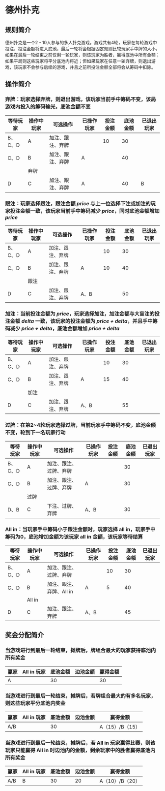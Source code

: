 # 德州扑克

## 规则简介

德州扑克是一个2 - 10人参与的多人扑克游戏，游戏共有4轮，玩家在每轮游戏中投注，投注金额将进入底池，最后一轮将会根据固定规则比较玩家手中牌的大小，如果在最后一轮结束之前仅剩一轮玩家，则该玩家为胜者，赢得底池中所有金额；如果平局则这些玩家将平分底池内将近；但如果玩家在任意一轮弃牌，则退出游戏，该玩家不会参与后续的游戏，并且之前所投注金额全部将会从筹码中扣除。

## 操作简介

### 弃牌：玩家选择弃牌，则退出游戏，该玩家当前手中筹码不变，该局游戏内投入的筹码输光，底池金额不变

| 等待玩家 | 操作中玩家 | 可选操作         | 已操作玩家 | 投注金额 | 底池金额 | 已退出玩家 |
| -------- | ---------- | ---------------- | ---------- | -------- | -------- | ---------- |
| B、C、D  | A          | 加注、跟注、弃牌 |            | 10       | 30       |            |
| C、D     | B          | 加注、跟注、弃牌 | A          |          | 40       |            |
|          | 弃牌       |                  |            |          |          |            |
| D        | C          | 加注、跟注、弃牌 | A          |          | 40       | B          |

### 跟注：玩家选择跟注，跟注金额 *price* 与上一位选择下注或加注的玩家投注金额一致，该玩家当前手中筹码减少 *price*，同时底池金额增加 *price*

| 等待玩家 | 操作中玩家 | 可选操作         | 已操作玩家 | 投注金额 | 底池金额 | 已退出玩家 |
| -------- | ---------- | ---------------- | ---------- | -------- | -------- | ---------- |
| B、C、D  | A          | 加注、跟注、弃牌 |            | 10       | 30       |            |
| C、D     | B          | 加注、跟注、弃牌 | A          | 10       | 40       |            |
|          | 跟注       |                  |            |          |          |            |
| D        | C          | 加注、跟注、弃牌 | A、B       |          | 50       |            |

### 加注：当前投注金额为 *price*，玩家选择加注，加注金额与大盲注的投注金额 *delta* 一致，该玩家的投注金额为 *price + delta*，并且手中筹码减少 *price + delta*，底池金额增加 *price + delta*

| 等待玩家 | 操作中玩家 | 可选操作         | 已操作玩家 | 投注金额 | 底池金额 | 已退出玩家 |
| -------- | ---------- | ---------------- | ---------- | -------- | -------- | ---------- |
| B、C、D  | A          | 加注、跟注、弃牌 |            | 10       | 30       |            |
| C、D     | B          | 加注、跟注、弃牌 | A          | 15       | 40       |            |
|          | 加注       |                  |            |          |          |            |
| D        | C          | 加注、跟注、弃牌 | A、B       |          | 55       |            |

### 过牌：在第2~4轮玩家选择过牌，当前玩家手中筹码不变，底池金额不变，轮到下一名玩家行动

| 等待玩家 | 操作中玩家 | 可选操作               | 已操作玩家 | 投注金额 | 底池金额 | 已退出玩家 |
| -------- | ---------- | ---------------------- | ---------- | -------- | -------- | ---------- |
| B、C、D  | A          | 加注、跟注、过牌、弃牌 |            |          | 30       |            |
| C、D     | B          | 加注、跟注、过牌、弃牌 | A          |          | 30       |            |
|          | 过牌       |                        |            |          |          |            |
| D、B     | C          | 下注、过牌、弃牌       | A、B       |          | 30       |            |

### All in：当玩家手中筹码小于跟注金额时，玩家选择 all in，玩家手中筹码为0，底池增加金额为该玩家 all in 金额，该玩家等待结算

| 等待玩家 | 操作中玩家 | 可选操作                 | 已操作玩家 | 投注金额 | 底池金额 | 已退出玩家 |
| -------- | ---------- | ------------------------ | ---------- | -------- | -------- | ---------- |
| B、C、D  | A          | 加注、跟注、过牌、弃牌   |            | 10       | 30       |            |
| C、D     | B          | 加注、跟注、弃牌、All in | A          | 5        | 40       |            |
|          | All in     |                          |            |          |          |            |
| D        | C          | 加注、跟注、弃牌         | A、B       |          | 45       |            |

## 奖金分配简介

### 当游戏进行到最后一轮结束，摊牌后，牌组合最大的玩家获得底池内所有奖金

| 赢家 | All in 玩家 | 底池金额 | 边池金额 | 赢得金额 |
| ---- | ----------- | -------- | -------- | -------- |
| A    |             | 30       |          | 30       |

### 当游戏进行到最后一轮结束，摊牌后，若牌组合最大的有多名玩家，则这些玩家平分底池内奖金

| 赢家 | All in 玩家 | 底池金额 | 边池金额 | 赢得金额        |
| ---- | ----------- | -------- | -------- | --------------- |
| A/B  |             | 30       |          | A（15）/B（15） |

### 当游戏进行到最后一轮结束，摊牌后，若 All in 玩家赢得比赛，则该玩家只能赢得 All in 时边池内的金额，剩余玩家中的胜者赢得底池内所有奖金

| 赢家 | All in 玩家 | 底池金额 | 边池金额 | 赢得金额        |
| ---- | ----------- | -------- | -------- | --------------- |
| A/B  | B           | 30       | 20       | A（10）/B（20） |


